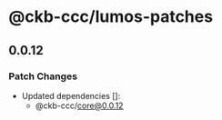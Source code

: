# @ckb-ccc/lumos-patches

## 0.0.12

### Patch Changes

- Updated dependencies []:
  - @ckb-ccc/core@0.0.12
